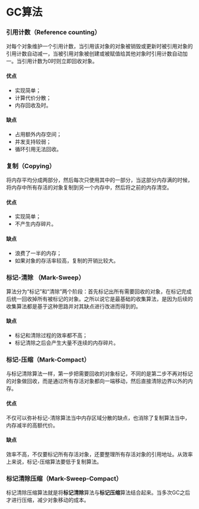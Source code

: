 # GC算法

### 引用计数（Reference counting）

对每个对象维护一个引用计数，当引用该对象的对象被销毁或更新时被引用对象的引用计数自动减一，当被引用对象被创建或被赋值给其他对象时引用计数自动加一。当引用计数为0时则立即回收对象。

#### 优点

* 实现简单；
* 计算代价分散；
* 内存回收及时。

#### 缺点

* 占用额外内存空间；
* 并发支持较弱；
* 循环引用无法回收。

### 复制（Copying）

将内存平均分成两部分，然后每次只使用其中的一部分，当这部分内存满的时候，将内存中所有存活的对象复制到另一个内存中，然后将之前的内存清空。

#### 优点

* 实现简单；
* 不产生内存碎片。

#### 缺点

* 浪费了一半的内存；
* 如果对象的存活率较高，复制的开销比较大。

### 标记-清除 （Mark-Sweep）

算法分为“标记”和“清除”两个阶段：首先标记出所有需要回收的对象，在标记完成后统一回收掉所有被标记的对象。之所以说它是最基础的收集算法，是因为后续的收集算法都是基于这种思路并对其缺点进行改进而得到的。

#### 缺点

* 标记和清除过程的效率都不高；
* 标记清除之后会产生大量不连续的内存碎片。

### **标记-压缩（**Mark-Compact**）**

与标记清除算法一样，第一步把需要回收的对象标记，不同的是第二步不再对标记的对象做回收，而是通过所有存活对象都向一端移动，然后直接清除边界以外的内存。

#### 优点

不仅可以弥补标记-清除算法当中内存区域分散的缺点，也消除了复制算法当中，内存减半的高额代价。

#### 缺点

效率不高，不仅要标记所有存活对象，还要整理所有存活对象的引用地址。从效率上来说，标记-压缩算法要低于复制算法。

### 标记清除压缩（Mark-Sweep-Compact）

标记清除压缩算法就是将**标记清除**算法与**标记压缩**算法结合起来。当多次GC之后才进行压缩，减少对象移动的成本。





